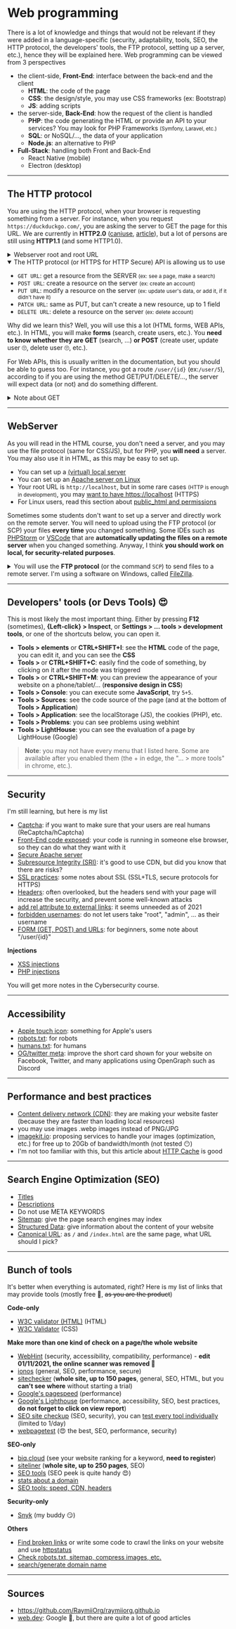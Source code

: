 # Web programming

There is a lot of knowledge and things that would not be relevant if they were added in a language-specific (security, adaptability, tools, SEO, the HTTP protocol, the developers' tools, the FTP protocol, setting up a server, etc.), hence they will be explained here. Web programming can be viewed from 3 perspectives

* the client-side, **Front-End**: interface between the back-end and the client
  * **HTML**: the code of the page
  * **CSS**: the design/style, you may use CSS frameworks (ex: Bootstrap)
  * **JS**: adding scripts
* the server-side, **Back-End**: how the request of the client is handled
  * **PHP**: the code generating the HTML or provide an API to your services? You may look for PHP Frameworks <small>(Symfony, Laravel, etc.)</small>
  * **SQL**: or NoSQL/..., the data of your application
  * **Node.js**: an alternative to PHP
* **Full-Stack**: handling both Front and Back-End
  * React Native (mobile)
  * Electron (desktop)

<hr class="sl">

## The HTTP protocol

You are using the HTTP protocol, when your browser is requesting something from a server. For instance, when you request `https://duckduckgo.com/`, you are asking the server to GET the page for this URL. We are currently in **HTTP2.0** ([caniuse](https://caniuse.com/http2), [article](https://www.digitalocean.com/community/tutorials/http-1-1-vs-http-2-what-s-the-difference)), but a lot of persons are still using **HTTP1.1** (and some HTTP1.0).

<details class="details-e">
<summary>Webserver root and root URL</summary>

* when settings up a server, you will make a folder available at a URL. Let's say you made it like this
  * **webserver root**: `/path/to/www/`
  * **base/root URL**: `https://myurl.com/`
* As you could guess, this is working like a path, so you could write `https://myurl.com/folder/my_file.html` for `/path/to/www/folder/my_file.html`
  * A lot of programmers are using routers, so this won't always be the case <small>(ex: this website)</small>
  * By default, if you don't write a file in the URL, then `index.html` <small>(or php, or index.extension, according to the list in your configuration)</small> will be loaded <small>(if you got one in the folder associated with the current URL)</small>

For instance, `https://duckduckgo.com/` is the same as `https://duckduckgo.com/index.html`.
</details>

<details class="details-e" open>
<summary>The HTTP protocol (or HTTPS for HTTP Secure) API is allowing us to use</summary>

* `GET URL`: get a resource from the SERVER  <small>(ex: see a page, make a search)</small>
* `POST URL`: create a resource on the server <small>(ex: create an account)</small>
* `PUT URL`: modify a resource on the server <small>(ex: update user's data, or add it, if it didn't have it)</small>
* `PATCH URL`: same as PUT, but can't create a new resource, up to 1 field
* `DELETE URL`: delete a resource on the server <small>(ex: delete account)</small>
</details>

Why did we learn this? Well, you will use this a lot (HTML forms, WEB APIs, etc.). In HTML, you will make **forms** (search, create users, etc.). You **need to know whether they are GET** (search, ...) **or POST** (create user, update user 🙄, delete user 🙄, etc.).

For Web APIs, this is usually written in the documentation, but you should be able to guess too. For instance, you got a route `/user/{id}` (ex:`/user/5`), according to if you are using the method GET/PUT/DELETE/..., the server will expect data (or not) and do something different.

<details class="details-e">
<summary>Note about GET</summary>

When requesting a webpage, you are calling `GET URL`. But you can add parameters. Let's say you are searching something, you can tell us when requesting the page, what's the user is searching for using this syntax `?name=value&another=value&...` such as `GET URL?q=hello%20World` (encoded version of "Hello{space}World"). Anyone can share this URL, and it will open the same page, because the query is inside the URL.
</details>

<hr class="sr">

## WebServer

As you will read in the HTML course, you don't need a server, and you may use the file protocol (same for CSS/JS), but for PHP, you **will need** a server. You may also use it in HTML, as this may be easy to set up.

* You can set up a [(virtual) local server](setup/wamp.md)
* You can set up an [Apache server on Linux](setup/apache.md)
* Your root URL is `http://localhost`, but in some rare cases <small>(HTTP is enough in development)</small>, you may  [want to have https://localhost](https://web.dev/how-to-use-local-https/) (HTTPS)
* For Linux users, read this section about [public_html and permissions](setup/perms.md)

Sometimes some students don't want to set up a server and directly work on the remote server. You will need to upload using the FTP protocol (or SCP) your files **every time** you changed something. Some IDEs such as [PHPStorm](../../../tools/jetbrains/index.md#phpstorm) or [VSCode](https://code.visualstudio.com/docs/remote/ssh) that are **automatically updating the files on a remote server** when you changed something. Anyway, I think **you should work on local, for security-related purposes**.

<details class="details-e">
<summary>You will use the <b>FTP protocol</b> (or the command <code>SCP</code>) to send files to a remote server. I'm using a software on Windows, called <a href="https://filezilla-project.org/" target="_blank" rel="noopener noreferrer">FileZilla</a>.</summary>

* once started, go to File > Site Manager
* New site (give it a name in the left column)
  * SFTP (use ssh credentials to login)
  * host (ex: `pedago-etu.ensiie.fr`, the server's URL)
  * check "ask for password"
  * user (ex: `firstname.lastname`)
  * ok and close
* Then now that the config is saved,

Then every time you want to upload files

* click on the right arrow near the logo below "File"
* click on the configuration name
* connect, click on "yes" (if this is the first connection)
* then you should be able to browser, open, send/get files on your remote server
</details>

<hr class="sr">

## Developers' tools (or Devs Tools) 😍

This is most likely the most important thing. Either by pressing **F12** (sometimes), **{Left-click} > Inspect**, or **Settings > ... tools > development tools**, or one of the shortcuts below, you can open it.

* **Tools > elements** or **CTRL+SHIFT+I**: see the **HTML** code of the page, you can edit it, and you can see the **CSS**
* **Tools > <i class="bi bi-box-arrow-in-up-left"></i>** or **CTRL+SHIFT+C**: easily find the code of something, by clicking on it after the mode was triggered
* **Tools > <i class="bi bi-window"></i>** or **CTRL+SHIFT+M**: you can preview the appearance of your website on a phone/tablet/... (**responsive design in CSS**)
* **Tools > Console**: you can execute some **JavaScript**, try `5+5`.
* **Tools > Sources**: see the code source of the page (and at  the bottom of **Tools > Application**)
* **Tools > Application**: see the localStorage (JS), the cookies (PHP), etc.
* **Tools > Problems**: you can see problems using webhint
* **Tools > LightHouse**: you can see the evaluation of a page by LightHouse (Google)

> **Note**: you may not have every menu that I listed here. Some are available after you enabled them (the + in edge, the "... > more tools" in chrome, etc.).

<hr class="sr">

## Security

I'm still learning, but here is my list

* [Captcha](security/captcha.md): if you want to make sure that your users are real humans (ReCaptcha/hCaptcha)
* [Front-End code exposed](security/code.md): your code is running in someone else browser, so they can do what they want with it
* [Secure Apache server](security/apache.md)
* [Subresource Integrity (SRI)](security/sri.md): it's good to use CDN, but did you know that there are risks?
* [SSL practices](security/ssl.md): some notes about SSL (SSL+TLS, secure protocols for HTTPS)
* [Headers](security/headers.md): often overlooked, but the headers send with your page will increase the security, and prevent some well-known attacks
* [add rel attribute to external links](security/links.md): it seems unneeded as of 2021
* [forbidden usernames](security/usernames.md): do not let users take "root", "admin", ... as their username
* [FORM (GET, POST) and URLs](security/url.md): for beginners, some note about "/user/{id}"

**Injections**

* [XSS injections](security/injections/xss.md)
* [PHP injections](security/injections/php.md)

You will get more notes in the Cybersecurity course.

<hr class="sl">

## Accessibility

* [Apple touch icon](accessibility/apple-touch.md): something for Apple's users
* [robots.txt](accessibility/robots.md): for robots
* [humans.txt](accessibility/humans.md): for humans
* [OG/twitter meta](seo/og-twitter.md): improve the short card shown for your website on Facebook, Twitter, and many applications using OpenGraph such as Discord

<hr class="sr">

## Performance and best practices

* [Content delivery network (CDN)](performance/cdn.md): they are making your website faster (because they are faster than loading local resources)
* you may use images .webp images instead of PNG/JPG
* [imagekit.io](https://imagekit.io/): proposing services to handle your images (optimization, etc.) for free up to 20Gb of bandwidth/month (not tested 😶)
* I'm not too familiar with this, but this article about [HTTP Cache](https://web.dev/http-cache/) is good

<hr class="sl">

## Search Engine Optimization (SEO)

* [Titles](seo/titles.md)
* [Descriptions](seo/descriptions.md)
* Do not use META KEYWORDS
* [Sitemap](seo/sitemap.md): give the page search engines may index
* [Structured Data](seo/structured.md): give information about the content of your website
* [Canonical URL](seo/canonical.md): as `/` and `/index.html` are the same page, what URL should I pick?

<hr class="sr">

## Bunch of tools

It's better when everything is automated, right? Here is my list of links that may provide tools (mostly free 🤑, <s>as you are the product</s>)

**Code-only**

* [W3C validator (HTML)](https://validator.w3.org/) (HTML)
* [W3C Validator](https://jigsaw.w3.org/css-validator/) (CSS)

**Make more than one kind of check on a page/the whole website**

* [WebHint](https://webhint.io/) (security, accessibility, compatibility, performance) - **edit 01/11/2021, the online scanner was removed 😬**
* [ionos](https://www.ionos.com/tools/website-checker) (general, SEO, performance, secure)
* [sitechecker](https://sitechecker.pro/) (**whole site, up to 150 pages**, general, SEO, HTML, but you **can't see where** without starting a trial)
* [Google's pagespeed](https://developers.google.com/speed/pagespeed/insights/) (performance)
* [Google's Lighthouse](https://web.dev/measure/) (performance, accessibility, SEO, best practices, **do not forget to click on view report**)
* [SEO site checkup](https://seositecheckup.com/analysis) (SEO, security), you can [test every tool individually](https://seositecheckup.com/tools) (limited to 1/day)
* [webpagetest](https://www.webpagetest.org/) (😍 the best, SEO, performance, security)

**SEO-only**

* [biq.cloud](https://biq.cloud/rank-intelligence/) (see your website ranking for a keyword, **need to register**)
* [siteliner](https://www.siteliner.com/) (**whole site, up to 250 pages**, SEO)
* [SEO tools](https://www.sanderheilbron.nl/) (SEO peek is quite handy 😍)
* [stats about a domain](https://www.gositestat.com/)
* [SEO tools: speed, CDN, headers](https://www.uptrends.com/tools)

**Security-only**

* [Snyk](https://snyk.io/website-scanner/) (my buddy 😏)

**Others**

* [Find broken links](https://www.drlinkcheck.com/) or write some code to crawl the links on your website and use [httpstatus](https://httpstatus.io/)
* [Check robots.txt, sitemap, compress images, etc.](https://www.websiteplanet.com/webtools/)
* [search/generate domain name](https://instantdomainsearch.com)

<hr class="sl">

## Sources

* <https://github.com/RaymiiOrg/raymiiorg.github.io>
* [web.dev](https://web.dev/blog/): Google 😬, but there are quite a lot of good articles